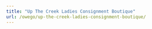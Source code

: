 ```yaml
---
title: "Up The Creek Ladies Consignment Boutique"
url: /owego/up-the-creek-ladies-consignment-boutique/
---
```

